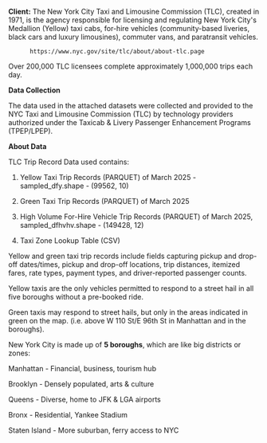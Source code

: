 **Client:** The New York City Taxi and Limousine Commission (TLC), created in 1971, 
is the agency responsible for licensing and regulating New York City's Medallion (Yellow) taxi cabs, 
for-hire vehicles (community-based liveries, black cars and luxury limousines), 
commuter vans, and paratransit vehicles.

          https://www.nyc.gov/site/tlc/about/about-tlc.page

Over 200,000 TLC licensees complete approximately 1,000,000 trips each day.

**Data Collection**

The data used in the attached datasets were collected and provided to the NYC Taxi and Limousine Commission (TLC) by 
technology providers authorized under the Taxicab & Livery Passenger Enhancement Programs (TPEP/LPEP).

**About Data**

TLC Trip Record Data used contains:

1. Yellow Taxi Trip Records (PARQUET) of March 2025 - sampled_dfy.shape - (99562, 10)

2. Green Taxi Trip Records (PARQUET) of March 2025

3. High Volume For-Hire Vehicle Trip Records (PARQUET) of March 2025, sampled_dfhvhv.shape - (149428, 12)

4. Taxi Zone Lookup Table (CSV)


Yellow and green taxi trip records include fields capturing pickup and drop-off dates/times, pickup and drop-off locations,
trip distances, itemized fares, rate types, payment types, and driver-reported passenger counts.

Yellow taxis are the only vehicles permitted to respond to a street hail in all five boroughs without a pre-booked ride.

Green taxis may respond to street hails, but only in the areas indicated in green on the map. 
(i.e. above W 110 St/E 96th St in Manhattan and in the boroughs).

New York City is made up of **5 boroughs**, which are like big districts or zones:

Manhattan - Financial, business, tourism hub

Brooklyn - Densely populated, arts & culture

Queens - Diverse, home to JFK & LGA airports

Bronx - Residential, Yankee Stadium

Staten Island - More suburban, ferry access to NYC
